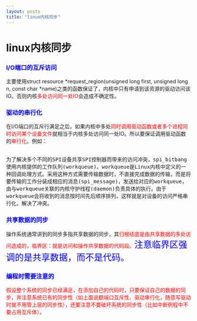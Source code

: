 ```yaml
---
layout: posts
title: "linux内核同步"
---
```


# linux内核同步
### <font color="blue">I/O端口的互斥访问</font>
主要使用struct resource *request_region(unsigned long first, unsigned long n, const char *name)之类的函数保证了，内核中只有申请到该资源的驱动访问该IO。否则内核<font color="red">多处访问同一处IO</font>会造成不确定性。
### <font color="blue">驱动的串行化</font>
在I/O端口的互斥行满足之后，如果内核中多处<font color="red">同时调用驱动函数或者多个进程同时访问某个设备文件</font>就相当于内核多处访问同一处IO。所以要保证调用驱动函数的<font color="red">串行化。</font>例如：
<xmp style="white-space: pre-wrap; word-wrap: break-word;">
为了解决多个不同的SPI设备共享SPI控制器而带来的访问冲突，spi_bitbang使用内核提供的工作队列(workqueue)。workqueue是Linux内核中定义的一种回调处理方式。采用这种方式需要传输数据时，不直接完成数据的传输，而是将要传输的工作分装成相应的消息(spi_message)，发送给对应的workqueue，由与workqueue关联的内核守护线程(daemon)负责具体的执行。由于workqueue会将收到的消息按时间先后顺序排列，这样就是对设备的访问严格串行化，解决了冲突。
</xmp>
### <font color="blue">共享数据的同步</font>
操作系统通常讲到的同步多指共享数据的同步，其<font color="red">归根结底是由共享数据的多处访问造成的，临界区：就是访问和操作共享数据的代码段。</font><font size="5" color="blue">注意临界区强调的是共享数据，而不是代码。</font>
### <font color="blue">编程时需要注意的</font>
<font color="red">假设整个系统的同步已经满足，在添加自己的代码时，只要保证自己的数据的同步，并注意系统已有的同步性（如上面说额端口互斥性、驱动串行化，随意写驱动时就不用管上层的同步性），还要注意不要破坏系统的同步性（比如中断例程中不要占用互斥体）。</font>